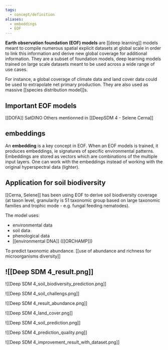 ```yaml
---
tags:
  - concept/definition
aliases:
  - embeddings
  - EOF
---
```

**Earth observation foundation (EOF) models** are [[deep learning]] models meant to compile numerous spatial explicit datasets at global scale in order to link this information and derive new global coverage for additional information. They are a subset of foundation models, deep learning models trained on large scale datasets meant to be used across a wide range of use cases.

For instance, a global coverage of climate data and land cover data could be used to extrapolate net primary production. They are also used as massive [[species distribution model]]s.
## Important EOF models
[[DOFA]]
SatDINO
Others mentionned in [[DeepSDM 4 - Selene Cerna]]
## embeddings
An **embedding** is a key concept in EOF. When an EOF models is trained, it produces embeddings, ie signatures of specific environmental patterns. Embeddings are stored as vectors which are combinations of the multiple input layers. One can work with the embeddings instead of working with the original hyperspectral data (lighter).
## Application for soil biodiversity
[[Cerna, Selene]] has been using EOF to derive soil biodiversity coverage (at taxon level, granularity is 51 taxonomic group based on large taxonomic families and trophic mode - e.g. fungal feeding nematodes).

The model uses:
- environmental data
- soil data
- phenological data
- [[environmental DNA]] ([[ORCHAMP]])

To predict taxonomic abundance. [[use of abundance and richness for microorganisms diversity]]

![[Deep SDM 4_result.png]]
- 
![[Deep SDM 4_soil_biodiversity_prediction.png]]

![[Deep SDM 4_soil_challengs.png]]

![[Deep SDM 4_result_abundance.png]]

![[Deep SDM 4_land_cover.png]]

![[Deep SDM 4_soil_prediction.png]]

![[Deep SDM 4_prediction_quality.png]]

![[Deep SDM 4_improvement_result_with_dataset.png]]